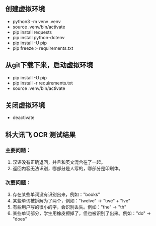 ## 创建虚拟环境
- python3 -m venv .venv
- source .venv/bin/activate 
- pip install requests
- pip install python-dotenv
- pip install -U pip
- pip freeze > requirements.txt

## 从git下载下来，启动虚拟环境
- pip install -U pip
- pip install -r requirements.txt
- source .venv/bin/activate

## 关闭虚拟环境
- deactivate

## 科大讯飞 OCR 测试结果
### 主要问题：
1. 汉语没有正确返回，并且和英文混合在了一起。
2. 返回内容无法识别，哪部分是人写的，哪部分是印刷体。

### 次要问题：
3. 存在某些单词没有识别出来，例如："books"
4. 某些单词被拆解为了两个，例如："twelve" -> "twe" + "lve"
5. 有些用户写的很小的字，会识别丢失。例如："the" -> "th"
6. 某些单词部分，学生用橡皮擦掉了，但也被识别了出来。例如："do" -> "does"